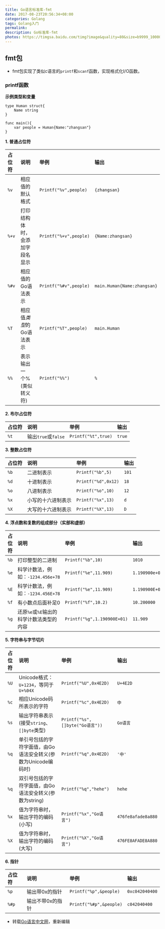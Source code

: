```yaml
---
title: Go语言标准库-fmt
date: 2017-08-23T20:56:34+08:00
categories: Golang 
tags: Golang入门
permalink:
description: Go标准库-fmt
photos: https://timgsa.baidu.com/timg?image&quality=80&size=b9999_10000&sec=1503503176164&di=3178bb0b334068f911022455b9f48b80&imgtype=0&src=http%3A%2F%2F7viirv.com1.z0.glb.clouddn.com%2Fgolang.jpg
---
```

## fmt包
- fmt包实现了类似c语言的`printf`和`scanf`函数，实现格式化I/O函数。

### printf函数
**示例类型和变量**
```
type Human struct{
    Name string
}

func main(){
    var people = Human{Name:"zhangsan"}
}
```
<!--more-->
**1. 普通占位符**  

|占位符|说明|举例|输出| 
|:---|:---|:---|:---|
|`%v`|相应值的默认格式|`Printf("%v",people)`|`{zhangsan}`|
|`%+v`|打印结构体时，会添加字段名显示|`Printf("%+v",people)`|`{Name:zhangsan}`|
|`%#v`|相应值的Go语法表示|`Printf("%#v",people)`|`main.Human{Name:zhangsan}`|
|`%T`|相应值*类型*的Go语法表示|`Printf("%T",people)`|`main.Human`|
|`%%`|表示输出一个%(类似转义符)|`Printf("%%")`|`%`|

**2. 布尔占位符**

|占位符|说明|举例|输出| 
|:---|:---|:---|:---|
|`%t`|输出`true`或`false`|`Printf("%t",true)`|`true`|

**3. 整数占位符**

|占位符|说明|举例|输出| 
|:---|:---|:---|:---|
|`%b`|二进制表示|`Printf("%b",5)`|`101`|
|`%d`|十进制表示|`Printf("%d",0x12)`|`18`|
|`%o`|八进制表示|`Printf("%o",10)`|`12`|
|`%x`|小写的十六进制表示|`Printf("%x",13)`|`d`|
|`%X`|大写的十六进制表示|`Printf("%X",13)`|`D`|


**4. 浮点数和复数的组成部分（实部和虚部）**

|占位符|说明|举例|输出| 
|:---|:---|:---|:---|
|`%b`|打印整型的二进制|`Printf("%b",10)`|`1010`|
|`%e`|科学计数法，例如：`-1234.456e+78`|`Printf("%e",11.909)`|`1.190900e+01`|
|`%E`|科学计数法，例如：`-1234.456E+78`|`Printf("%e",11.909)`|`1.190900E+01`|
|`%f`|有小数点后面补足0|`Printf("%f",10.2)`|`10.200000`|
|`%g`|还原`%e`或`%E`输出的科学计数法类型的内容|`Printf("%g",1.190900E+01)`|`11.909`|

**5. 字符串与字节切片**

|占位符|说明|举例|输出| 
|:---|:---|:---|:---|
|`%U`|Unicode格式：`U+1234`，等同于`U+%04X`|`Printf("%U",0x4E2D)`|`U+4E2D`|
|`%c`|相应Unicode码所表示的字符|`Printf("%c",0x4E2D)`|`中`|
|`%s`|输出字符串表示(接受`string`、`[]byte`类型)|`Printf("%s",[]byte("Go语言"))`|`Go语言`|
|`%q`|单引号包括的字符字面值，由Go语法安全转义(参数为Unicode编码时)|`Printf("%q",0x4E2D)`|`'中'`|
|`%q`|双引号包括的字符字面值，由Go语法安全转义(参数为string)|`Printf("%q","hehe")`|`hehe`|
|`%x`|值为字符串时，输出字符的编码(小写)|`Printf("%x","Go语言")`|`476fe8afade8a880`|
|`%X`|值为字符串时，输出字符的编码(大写)|`Printf("%X","Go语言")`|`476FE8AFADE8A880`|

**6. 指针**  

|占位符|说明|举例|输出| 
|:---|:---|:---|:---|
|`%p`|输出带0x的指针|`Printf("%p",&people)`|`0xc042040400`|
|`%#p`|输出不带0x的指针|`Printf("%#p",&people)`|`c042040400`|

- 转载[Go语言中文网](http://books.studygolang.com/The-Golang-Standard-Library-by-Example/chapter01/01.3.html)，重新编辑